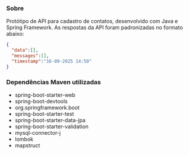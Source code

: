 ### Sobre
Protótipo de API para cadastro de contatos, desenvolvido com Java e Spring Framework. As respostas da API foram padronizadas no formato abaixo:

```json
{ 
  "data":[],
  "messages":[],
  "timestamp":"16-09-2025 14:50"
}
```

### Dependências Maven utilizadas
- spring-boot-starter-web
- spring-boot-devtools
- org.springframework.boot
- spring-boot-starter-test
- spring-boot-starter-data-jpa
- spring-boot-starter-validation
- mysql-connector-j
- lombok
- mapstruct
